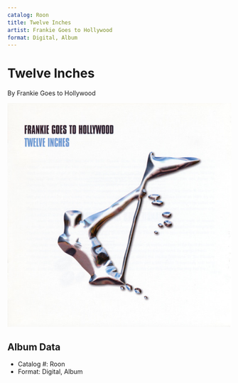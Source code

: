 ```yaml
---
catalog: Roon
title: Twelve Inches
artist: Frankie Goes to Hollywood
format: Digital, Album
---
```


# Twelve Inches

By Frankie Goes to Hollywood

![](../../assets/albumcovers/Frankie_Goes_to_Hollywood-Twelve_Inches.png)

## Album Data

- Catalog #: Roon
- Format: Digital, Album

